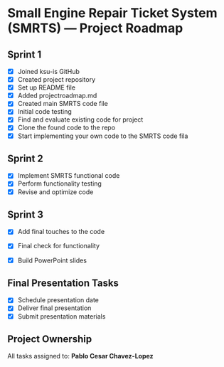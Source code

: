 #  Small Engine Repair Ticket System (SMRTS) — Project Roadmap

##  Sprint 1
- [x] Joined ksu-is GitHub
- [x] Created project repository
- [x] Set up README file
- [x] Added projectroadmap.md
- [x] Created main SMRTS code file
- [x] Initial code testing
- [x] Find and evaluate existing code for project
- [x] Clone the found code to the repo
- [x] Start implementing your own code to the SMRTS code fila

##  Sprint 2
- [x] Implement SMRTS functional code
- [x] Perform functionality testing
- [x] Revise and optimize code

##  Sprint 3
- [x] Add final touches to the code
- [x] Final check for functionality 
- [x] Build PowerPoint slides
      

##  Final Presentation Tasks
- [x] Schedule presentation date
- [x] Deliver final presentation
- [x] Submit presentation materials

##  Project Ownership
All tasks assigned to: **Pablo Cesar Chavez-Lopez**

